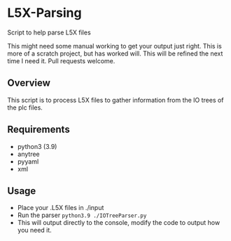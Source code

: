 # L5X-Parsing
Script to help parse L5X files

This might need some manual working to get your output just right. This is more of a scratch project, but has worked will. This will be refined the next time I need it. Pull requests welcome.

## Overview

This script is to process L5X files to gather information from the IO trees of the plc files.

## Requirements

- python3 (3.9)
- anytree
- pyyaml
- xml


## Usage

- Place your .L5X files in ./input
- Run the parser `python3.9 ./IOTreeParser.py`
- This will output directly to the console, modify the code to output how you need it.